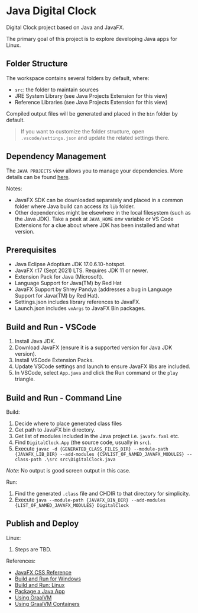 # Java Digital Clock

Digital Clock project based on Java and JavaFX.

The primary goal of this project is to explore developing Java apps for Linux.

## Folder Structure

The workspace contains several folders by default, where:

- `src`: the folder to maintain sources
- JRE System Library (see Java Projects Extension for this view)
- Reference Libraries (see Java Projects Extension for this view)

Compiled output files will be generated and placed in the `bin` folder by default.

> If you want to customize the folder structure, open `.vscode/settings.json` and update the related settings there.

## Dependency Management

The `JAVA PROJECTS` view allows you to manage your dependencies. More details can be found [here](https://github.com/microsoft/vscode-java-dependency#manage-dependencies).

Notes:

- JavaFX SDK can be downloaded separately and placed in a common folder where Java build can access its `lib` folder.
- Other dependencies might be elsewhere in the local filesystem (such as the Java JDK). Take a peek at `JAVA_HOME` env variable or VS Code Extensions for a clue about where JDK has been installed and what version.

## Prerequisites

- Java Eclipse Adoptium JDK 17.0.6.10-hotspot.
- JavaFX r.17 (Sept 2021) LTS. Requires JDK 11 or newer.
- Extension Pack for Java (Microsoft).
- Language Support for Java(TM) by Red Hat
- JavaFX Support by Shrey Pandya (addresses a bug in Language Support for Java(TM) by Red Hat).
- Settings.json includes library references to JavaFX.
- Launch.json includes `vmArgs` to JavaFX Bin packages.

## Build and Run - VSCode

1. Install Java JDK.
1. Download JavaFX (ensure it is a supported version for Java JDK version).
1. Install VSCode Extension Packs.
1. Update VSCode settings and launch to ensure JavaFX libs are included.
1. In VSCode, select `App.java` and click the Run command or the `play` triangle.

## Build and Run - Command Line

Build:

1. Decide where to place generated class files
1. Get path to JavaFX bin directory.
1. Get list of modules included in the Java project i.e. `javafx.fxml` etc.
1. Find `DigitalClock.App` (the source code, usually in `src`).
1. Execute `javac -d {GENERATED_CLASS_FILES_DIR} --module-path {JAVAFX_LIB_DIR} --add-modules {CSVLIST_OF_NAMED_JAVAFX_MODULES} --class-path .\src src\DigitalClock.java`

_Note_: No output is good screen output in this case.

Run:

1. Find the generated `.class` file and CHDIR to that directory for simplicity.
1. Execute `java --module-path {JAVAFX_BIN_DIR} --add-modules {LIST_OF_NAMED_JAVAFX_MODULES} DigitalClock`

## Publish and Deploy

Linux:

1. Steps are TBD.

References:

- [JavaFX CSS Reference](https://docs.oracle.com/javafx/2/api/javafx/scene/doc-files/cssref.html)
- [Build and Run for Windows](https://stackoverflow.com/questions/16137713/how-do-i-run-a-java-program-from-the-command-line-on-windows)
- [Build and Run: Linux](https://askubuntu.com/questions/145748/how-to-compile-a-java-file-on-ubuntu)
- [Package a Java App](https://stackoverflow.com/questions/65851854/how-to-build-java-native-executable-files-for-linux)
- [Using GraalVM](https://www.graalvm.org/latest/reference-manual/native-image/guides/build-static-executables/)
- [Using GraalVM Containers](https://www.graalvm.org/latest/reference-manual/native-image/guides/containerise-native-executable-and-run-in-docker-container/)
